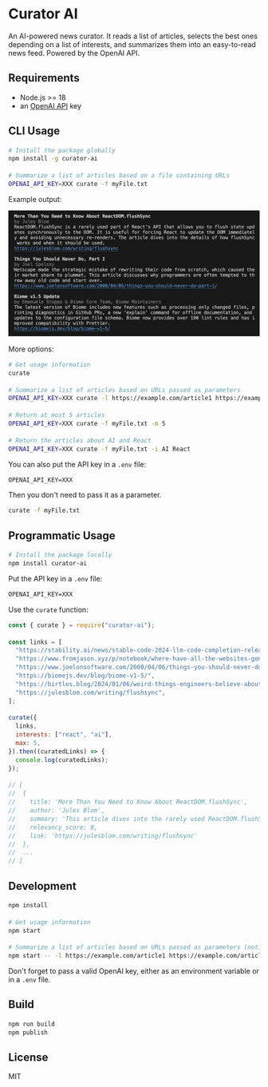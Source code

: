 # Curator AI

An AI-powered news curator. It reads a list of articles, selects the best ones depending on a list of interests, and summarizes them into an easy-to-read news feed. Powered by the OpenAI API.

## Requirements

- Node.js >= 18
- an [OpenAI API](https://platform.openai.com/) key

## CLI Usage

```sh
# Install the package globally
npm install -g curator-ai

# Summarize a list of articles based on a file containing URLs
OPENAI_API_KEY=XXX curate -f myFile.txt
```

Example output:

![Example output](./assets/capture.png)

More options:

```sh
# Get usage information
curate

# Summarize a list of articles based on URLs passed as parameters
OPENAI_API_KEY=XXX curate -l https://example.com/article1 https://example.com/article2

# Return at most 5 articles
OPENAI_API_KEY=XXX curate -f myFile.txt -m 5

# Return the articles about AI and React
OPENAI_API_KEY=XXX curate -f myFile.txt -i AI React
```

You can also put the API key in a `.env` file:

```txt
OPENAI_API_KEY=XXX
```

Then you don't need to pass it as a parameter.

```sh
curate -f myFile.txt
```

## Programmatic Usage

```sh
# Install the package locally
npm install curator-ai
```

Put the API key in a `.env` file:

```txt
OPENAI_API_KEY=XXX
```

Use the `curate` function:

```js
const { curate } = require("curator-ai");

const links = [
  "https://stability.ai/news/stable-code-2024-llm-code-completion-release",
  "https://www.fromjason.xyz/p/notebook/where-have-all-the-websites-gone/",
  "https://www.joelonsoftware.com/2000/04/06/things-you-should-never-do-part-i/",
  "https://biomejs.dev/blog/biome-v1-5/",
  "https://birtles.blog/2024/01/06/weird-things-engineers-believe-about-development/",
  "https://julesblom.com/writing/flushsync",
];

curate({
  links,
  interests: ["react", "ai"],
  max: 5,
}).then((curatedLinks) => {
  console.log(curatedLinks);
});

// [
//  {
//    title: 'More Than You Need to Know About ReactDOM.flushSync',
//    author: 'Jules Blom',
//    summary: 'This article dives into the rarely used ReactDOM.flushSync function in React and explains what it does and when it is useful. It discusses how flushSync flushes state updates synchronously to the DOM, and why this is important. The article also explains the concept of batching in React updates and how flushSync can bypass the update queue.',
//    relevancy_score: 8,
//    link: 'https://julesblom.com/writing/flushsync'
//  },
//  ...
// ]
```

## Development

```sh
npm install

# Get usage information
npm start

# Summarize a list of articles based on URLs passed as parameters (notice the --):
npm start -- -l https://example.com/article1 https://example.com/article2
```

Don't forget to pass a valid OpenAI key, either as an environment variable or in a `.env` file.

## Build

```sh
npm run build
npm publish
```

## License

MIT
